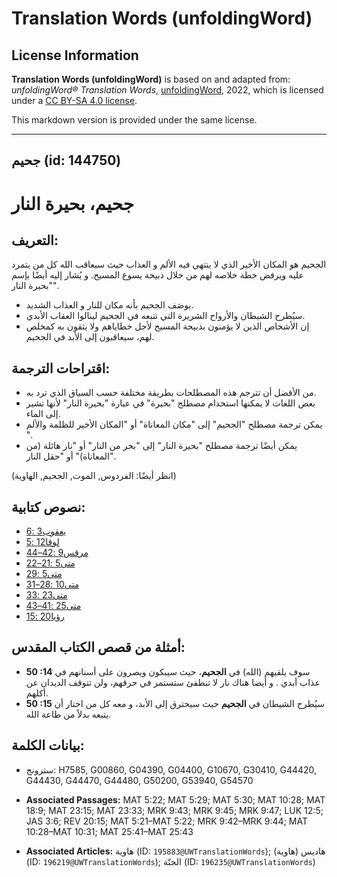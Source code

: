 # Translation Words (unfoldingWord)

## License Information

**Translation Words (unfoldingWord)** is based on and adapted from: _unfoldingWord® Translation Words_, [unfoldingWord](https://unfoldingword.org/utw), 2022, which is licensed under a [CC BY-SA 4.0 license](https://creativecommons.org/licenses/by-sa/4.0/legalcode.en).

This markdown version is provided under the same license.



--------------------------------

## جحيم (id: 144750)

جحيم، بحيرة النار
=================

التعريف:
--------

الجحيم هو المكان الأخير الذي لا ينتهي فيه الألم و العذاب حيث سيعاقب الله كل من يتمرد عليه ويرفض خطة خلاصه لهم من خلال ذبيحة يسوع المسيح. و يُشار إليه أيضًا بإسم "بحيرة النار".

* يوصَف الجحيم بأنه مكان للنار و العذاب الشديد.
* سيُطرح الشيطان والأرواح الشريرة التي تتبعه في الجحيم لينالوا العقاب الأبدي.
* إن الأشخاص الذين لا يؤمنون بذبيحة المسيح لأجل خطاياهم ولا يثقون به كمخلص لهم، سيعاقبون إلى الأبد في الجحيم.

اقتراحات الترجمة:
-----------------

* من الأفضل أن تترجم هذه المصطلحات بطريقة مختلفة حسب السياق الذي ترد به.
* بعض اللغات لا يمكنها استخدام مصطلح "بحيرة" في عبارة "بحيرة النار" لأنها تشير إلى الماء.
* يمكن ترجمة مصطلح "الجحيم" إلى "مكان المعاناة" أو "المكان الأخير للظلمة والألم ".
* يمكن أيضًا ترجمة مصطلح "بحيرة النار" إلى "بحر من النار" أو "نار هائلة (من المعاناة)" أو "حقل النار".

(انظر أيضًا: الفردوس, الموت, الجحيم, الهاوية)

نصوص كتابية:
------------

* [يعقوب3 :6](https://ref.ly/Jas3:6)
* [لوقا12 :5](https://ref.ly/Luke12:5)
* [مرقس9 :42–44](https://ref.ly/Mark9:42-Mark9:44)
* [متى5 :21–22](https://ref.ly/Matt5:21-Matt5:22)
* [متى5 :29](https://ref.ly/Matt5:29)
* [متى10 :28–31](https://ref.ly/Matt10:28-Matt10:31)
* [متى23 :33](https://ref.ly/Matt23:33)
* [متى25 :41–43](https://ref.ly/Matt25:41-Matt25:43)
* [رؤيا20 :15](https://ref.ly/Rev20:15)

أمثلة من قصص الكتاب المقدس:
---------------------------

* **50 :14** سوف يلقيهم (الله) في **الجحيم**، حيث سيبكون ويصرون على أسنانهم في عذاب أبدي . و أيضا هناك نار لا تنطفئ ستستمر في حرقهم، ولن تتوقف الديدان عن أكلهم.
* **50 :15** سيُطرح الشيطان في **الجحيم** حيث سيحترق إلى الأبد، و معه كل من اختار أن يتبعه بدلاً من طاعة الله.

بيانات الكلمة:
--------------

* سترونج: H7585, G00860, G04390, G04400, G10670, G30410, G44420, G44430, G44470, G44480, G50200, G53940, G54570

* **Associated Passages:** MAT 5:22; MAT 5:29; MAT 5:30; MAT 10:28; MAT 18:9; MAT 23:15; MAT 23:33; MRK 9:43; MRK 9:45; MRK 9:47; LUK 12:5; JAS 3:6; REV 20:15; MAT 5:21–MAT 5:22; MRK 9:42–MRK 9:44; MAT 10:28–MAT 10:31; MAT 25:41–MAT 25:43
* **Associated Articles:** هاوية (ID: `195883@UWTranslationWords`); هاديس (هاوية) (ID: `196219@UWTranslationWords`); الجنّة (ID: `196235@UWTranslationWords`)

